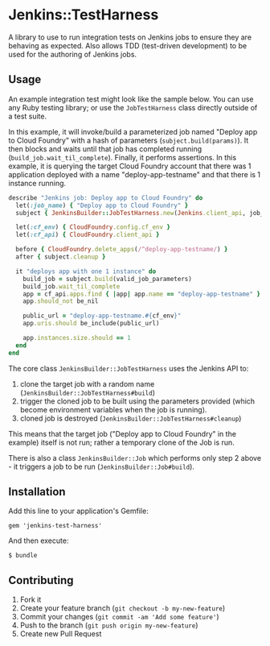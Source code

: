 # Jenkins::TestHarness

A library to use to run integration tests on Jenkins jobs to ensure they are behaving as expected. Also allows TDD (test-driven development) to be used for the authoring of Jenkins jobs.

## Usage

An example integration test might look like the sample below. You can use any Ruby testing library; or use the `JobTestHarness` class directly outside of a test suite.

In this example, it will invoke/build a parameterized job named "Deploy app to Cloud Foundry" with a hash of parameters (`subject.build(params)`). It then blocks and waits until that job has completed running (`build_job.wait_til_complete`). Finally, it performs assertions. In this example, it is querying the target Cloud Foundry account that there was 1 application deployed with a name "deploy-app-testname" and that there is 1 instance running.

``` ruby
describe "Jenkins job: Deploy app to Cloud Foundry" do
  let(:job_name) { "Deploy app to Cloud Foundry" }
  subject { JenkinsBuilder::JobTestHarness.new(Jenkins.client_api, job_name) }

  let(:cf_env) { CloudFoundry.config.cf_env }
  let(:cf_api) { CloudFoundry.client_api }

  before { CloudFoundry.delete_apps(/^deploy-app-testname/) }
  after { subject.cleanup }

  it "deploys app with one 1 instance" do
    build_job = subject.build(valid_job_parameters)
    build_job.wait_til_complete
    app = cf_api.apps.find { |app| app.name == "deploy-app-testname" }
    app.should_not be_nil

    public_url = "deploy-app-testname.#{cf_env}"
    app.uris.should be_include(public_url)

    app.instances.size.should == 1
  end
end
```

The core class `JenkinsBuilder::JobTestHarness` uses the Jenkins API to:

1. clone the target job with a random name (`JenkinsBuilder::JobTestHarness#build`)
2. trigger the cloned job to be built using the parameters provided (which become environment variables when the job is running).
3. cloned job is destroyed (`JenkinsBuilder::JobTestHarness#cleanup`)

This means that the target job ("Deploy app to Cloud Foundry" in the example) itself is not run; rather a temporary clone of the Job is run.

There is also a class `JenkinsBuilder::Job` which performs only step 2 above - it triggers a job to be run (`JenkinsBuilder::Job#build`).

## Installation

Add this line to your application's Gemfile:

    gem 'jenkins-test-harness'

And then execute:

    $ bundle

## Contributing

1. Fork it
2. Create your feature branch (`git checkout -b my-new-feature`)
3. Commit your changes (`git commit -am 'Add some feature'`)
4. Push to the branch (`git push origin my-new-feature`)
5. Create new Pull Request
